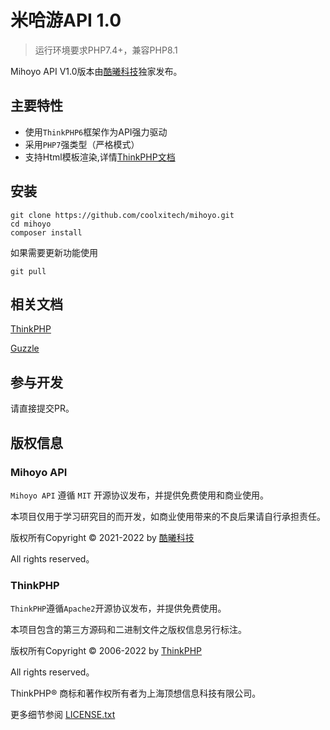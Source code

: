 米哈游API 1.0
===============

> 运行环境要求PHP7.4+，兼容PHP8.1

Mihoyo API V1.0版本由[酷曦科技](https://www.kuxi.tech/)独家发布。

## 主要特性

* 使用`ThinkPHP6`框架作为API强力驱动
* 采用`PHP7`强类型（严格模式）
* 支持Html模板渲染,详情[ThinkPHP文档](https://www.kancloud.cn/manual/thinkphp6_0/content)

## 安装

~~~
git clone https://github.com/coolxitech/mihoyo.git
cd mihoyo
composer install
~~~

如果需要更新功能使用
~~~
git pull
~~~

## 相关文档

[ThinkPHP](https://www.kancloud.cn/manual/thinkphp6_0/1037479)

[Guzzle](https://docs.guzzlephp.org/en/stable/)


## 参与开发

请直接提交PR。

## 版权信息
### Mihoyo API
`Mihoyo API` 遵循 `MIT` 开源协议发布，并提供免费使用和商业使用。

本项目仅用于学习研究目的而开发，如商业使用带来的不良后果请自行承担责任。

版权所有Copyright © 2021-2022 by [酷曦科技](https://www.kuxi.tech)

All rights reserved。

### ThinkPHP
`ThinkPHP`遵循`Apache2`开源协议发布，并提供免费使用。

本项目包含的第三方源码和二进制文件之版权信息另行标注。

版权所有Copyright © 2006-2022 by [ThinkPHP](https://www.thinkphp.cn)

All rights reserved。

ThinkPHP® 商标和著作权所有者为上海顶想信息科技有限公司。

更多细节参阅 [LICENSE.txt](LICENSE.txt)

